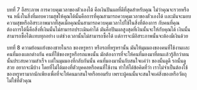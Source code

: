 บทที่ 7 อืสระภาพ
การควบคุมเวลาของตัวเองได้ คือเงินปันผลที่ดีที่สุดสำหรับคุณ ไม่ว่าคุณจะรวยหรือจน หนึ่งในสิ่งที่มอบความสุขให้คุณได้นั้นคือการที่คุณสามารถควบคุมเวลาของตัวเองได้ เเละมันจะมอบความสุขหรืออิสระภาพมากที้สุดเมื่อคุณนั้นสามารถควบคุมเวลาไปใช้ในสิ่งที่ต้องการ กับคนที่คุณต้องการได้นี้คือสิ่งที่เงินนั้นไม่สามารถประเมินค่าได้ มันคือปันผลสูงสุดที่เงินนั้นจะให้กับคุณได้ เงินนั้นสามารถซื้อได้เเทบทุกอย่าง เเต่ช่วงเวลานั้นไม่สามารถซื้อได้ เเต่การจะมีอิสระภาพนั้นจะต้องมีเงินด้วย 

บทที่ 8 ความย้อนเเย้งของชายในรถ
ของหรูหรา หรือรถที่หรูหรานั้น มันให้มุมมองของคนที่ใช้งานเเละคนที่มองเเตกต่างกัน คนที่ใช้ของหรูหรือรถแพงนั้น มักต้องการที่จะให้คนที่มองมาที่ตนเเล้วรู้สึกว่าตนนั้นประสบความสำเร็จ เเต่ในมุมมองที่กลับกันนั้น คนที่มองมานั้นกับสนใจเเค่ว่า ของนั้นดูดี รถนั้นดูสวย อยากจะมีบ้าง โดยที่ไม่ได้มองที่ตัวบุคคลหรือคนที่ใช้งาน ทำให้ได้ข้อคิดที่ว่า เราไม่จำเป็นต้องใช้ของหรูหรามากนักเพียงเพื่อที่จะให้คนมาสนใจหรือยอมรับ เพราะผู้คนนั้นจะสนใจเเค่สิ่งของหรือวัตถุไม่ใช่ที่ตัวคุณ